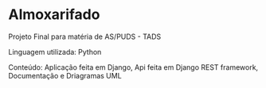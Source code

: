 # Almoxarifado
Projeto Final para matéria de AS/PUDS - TADS

Linguagem utilizada: Python

Conteúdo: Aplicação feita em Django, Api feita em Django REST framework, Documentação e Driagramas UML
